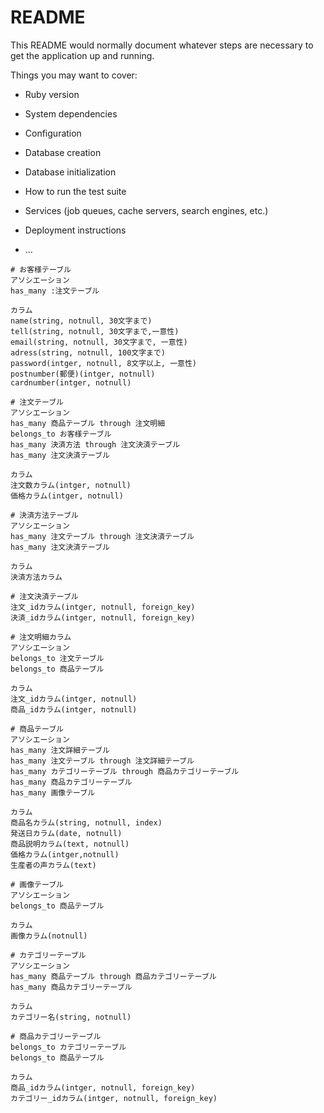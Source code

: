 # README

This README would normally document whatever steps are necessary to get the
application up and running.

Things you may want to cover:

* Ruby version

* System dependencies

* Configuration

* Database creation

* Database initialization

* How to run the test suite

* Services (job queues, cache servers, search engines, etc.)

* Deployment instructions

* ...

```
# お客様テーブル
アソシエーション
has_many :注文テーブル

カラム
name(string, notnull, 30文字まで)
tell(string, notnull, 30文字まで,一意性)
email(string, notnull, 30文字まで, 一意性)
adress(string, notnull, 100文字まで)
password(intger, notnull, 8文字以上, 一意性)
postnumber(郵便)(intger, notnull)
cardnumber(intger, notnull)

# 注文テーブル
アソシエーション
has_many 商品テーブル through 注文明細
belongs_to お客様テーブル
has_many 決済方法 through 注文決済テーブル
has_many 注文決済テーブル

カラム
注文数カラム(intger, notnull)
価格カラム(intger, notnull)

# 決済方法テーブル
アソシエーション
has_many 注文テーブル through 注文決済テーブル
has_many 注文決済テーブル

カラム
決済方法カラム

# 注文決済テーブル
注文_idカラム(intger, notnull, foreign_key)
決済_idカラム(intger, notnull, foreign_key)

# 注文明細カラム
アソシエーション
belongs_to 注文テーブル
belongs_to 商品テーブル

カラム
注文_idカラム(intger, notnull)
商品_idカラム(intger, notnull)

# 商品テーブル
アソシエーション
has_many 注文詳細テーブル
has_many 注文テーブル through 注文詳細テーブル
has_many カテゴリーテーブル through 商品カテゴリーテーブル
has_many 商品カテゴリーテーブル
has_many 画像テーブル

カラム
商品名カラム(string, notnull, index)
発送日カラム(date, notnull)
商品説明カラム(text, notnull)
価格カラム(intger,notnull)
生産者の声カラム(text)

# 画像テーブル
アソシエーション
belongs_to 商品テーブル

カラム
画像カラム(notnull)

# カテゴリーテーブル
アソシエーション
has_many 商品テーブル through 商品カテゴリーテーブル
has_many 商品カテゴリーテーブル

カラム
カテゴリー名(string, notnull)

# 商品カテゴリーテーブル
belongs_to カテゴリーテーブル
belongs_to 商品テーブル

カラム
商品_idカラム(intger, notnull, foreign_key)
カテゴリー_idカラム(intger, notnull, foreign_key)



